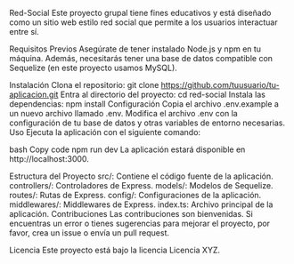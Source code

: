 Red-Social
Este proyecto grupal tiene fines educativos y está diseñado como un sitio web estilo red social que permite a los usuarios interactuar entre sí.

Requisitos Previos
Asegúrate de tener instalado Node.js y npm en tu máquina. Además, necesitarás tener una base de datos compatible con Sequelize (en este proyecto usamos MySQL).

Instalación
Clona el repositorio: git clone https://github.com/tuusuario/tu-aplicacion.git
Entra al directorio del proyecto: cd red-social
Instala las dependencias: npm install
Configuración
Copia el archivo .env.example a un nuevo archivo llamado .env.
Modifica el archivo .env con la configuración de tu base de datos y otras variables de entorno necesarias.
Uso
Ejecuta la aplicación con el siguiente comando:

bash
Copy code
npm run dev
La aplicación estará disponible en http://localhost:3000.

Estructura del Proyecto
src/: Contiene el código fuente de la aplicación.
controllers/: Controladores de Express.
models/: Modelos de Sequelize.
routes/: Rutas de Express.
config/: Configuraciones de la aplicación.
middlewares/: Middlewares de Express.
index.ts: Archivo principal de la aplicación.
Contribuciones
Las contribuciones son bienvenidas. Si encuentras un error o tienes sugerencias para mejorar el proyecto, por favor, crea un issue o envía un pull request.

Licencia
Este proyecto está bajo la licencia Licencia XYZ.

